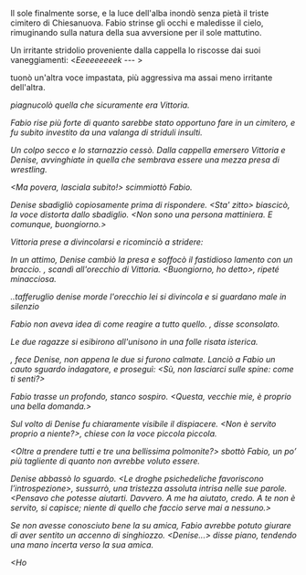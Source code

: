 Il sole finalmente sorse, e la luce dell'alba inondò senza pietà il triste cimitero di Chiesanuova. Fabio strinse gli occhi e maledisse il cielo, rimuginando sulla natura della sua avversione per il sole mattutino.

Un irritante stridolio proveniente dalla cappella lo riscosse dai suoi vaneggiamenti: <*Eeeeeeeeek* --- >

<Cazzo te strilli CHE CAZZO TE STRILLI > tuonò un'altra voce impastata, più aggressiva ma assai meno irritante dell'altra.

<I miei capelli sono un disastro...> piagnucolò quella che sicuramente era Vittoria.

Fabio rise più forte di quanto sarebbe stato opportuno fare in un cimitero, e fu subito investito da una valanga di striduli insulti.

Un colpo secco e lo starnazzio cessò. Dalla cappella emersero Vittoria e Denise, avvinghiate in quella che sembrava essere una mezza presa di wrestling.

<Ma povera, lasciala subito!> scimmiottò Fabio.

Denise sbadigliò copiosamente prima di rispondere. <Sta' zitto> biascicò, la voce distorta dallo sbadiglio. <Non sono una persona mattiniera. E comunque, buongiorno.>

Vittoria prese a divincolarsi e ricominciò a stridere: <Lasciamiiiii>

In un attimo, Denise cambiò la presa e soffocò il fastidioso lamento con un braccio. <Buongiorno>, scandì all'orecchio di Vittoria. <Buongiorno, ho detto>, ripeté minacciosa.

..tafferuglio denise morde l'orecchio lei si divincola e si guardano male in silenzio

Fabio non aveva idea di come reagire a tutto quello. <Voi due siete qualcosa di male>, disse sconsolato. <Temo di aver commesso un grave errore a farvi conoscere.>

Le due ragazze si esibirono all'unisono in una folle risata isterica.

<Allora>, fece Denise, non appena le due si furono calmate. Lanciò a Fabio un cauto sguardo indagatore, e proseguì: <Sù, non lasciarci sulle spine: come ti senti?>

Fabio trasse un profondo, stanco sospiro. <Questa, vecchie mie, è proprio una bella domanda.>

Sul volto di Denise fu chiaramente visibile il dispiacere. <Non è servito proprio a niente?>, chiese con la voce piccola piccola.

<Oltre a prendere tutti e tre una bellissima polmonite?> sbottò Fabio, un po’ più tagliente di quanto non avrebbe voluto essere.

Denise abbassò lo sguardo. <Le droghe psichedeliche favoriscono l’introspezione>, sussurrò, una tristezza assoluta intrisa nelle sue parole. <Pensavo che potesse aiutarti. Davvero. A me ha aiutato, credo. A te non è servito, si capisce; niente di quello che faccio serve mai a nessuno.> 

Se non avesse conosciuto bene la su amica, Fabio avrebbe potuto giurare di aver sentito un accenno di singhiozzo. <Denise...> disse piano, tendendo una mano incerta verso la sua amica.

<Ho
